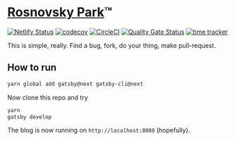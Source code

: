 # [Rosnovsky Park](https://rosnovsky.us)™

[![Netlify Status](https://api.netlify.com/api/v1/badges/43748f50-6cc7-4e65-9356-048408536938/deploy-status)](https://app.netlify.com/sites/rosnovsky/deploys) [![codecov](https://codecov.io/gh/rosnovsky/rosnovskyus/branch/master/graph/badge.svg)](https://codecov.io/gh/rosnovsky/rosnovskyus) [![CircleCI](https://circleci.com/gh/rosnovsky/rosnovskyus.svg?style=svg)](https://circleci.com/gh/rosnovsky/rosnovskyus) [![Quality Gate Status](https://sonarcloud.io/api/project_badges/measure?project=rosnovsky_rosnovskyus&metric=alert_status)](https://sonarcloud.io/dashboard?id=rosnovsky_rosnovskyus) [![time tracker](https://wakatime.com/badge/github/rosnovsky/rosnovskyus.svg)](https://wakatime.com/badge/github/rosnovsky/rosnovskyus)



This is simple, really. Find a bug, fork, do your thing, make pull-request.

## How to run

```bash
yarn global add gatsby@next gatsby-cli@next
```

Now clone this repo and try

```bash
yarn
gatsby develop
```

The blog is now running on `http://localhost:8000` (hopefully).
